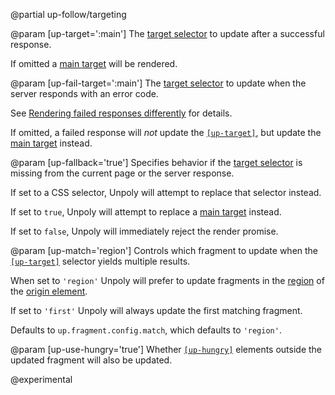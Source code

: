 @partial up-follow/targeting

@param [up-target=':main']
  The [target selector](/targeting-fragments) to update after a successful response.

  If omitted a [main target](/up-main) will be rendered.

@param [up-fail-target=':main']
  The [target selector](/targeting-fragments) to update when the server responds with an error code.

  See [Rendering failed responses differently](/failed-responses#fail-options) for details.

  If omitted, a failed response will *not* update the [`[up-target]`](#up-target),
  but update the [main target](/up-main) instead.

@param [up-fallback='true']
  Specifies behavior if the [target selector](/up.render#options.target) is missing from the current page or the server response.

  If set to a CSS selector, Unpoly will attempt to replace that selector instead.

  If set to `true`, Unpoly will attempt to replace a [main target](/up-main) instead.

  If set to `false`, Unpoly will immediately reject the render promise.

@param [up-match='region']
  Controls which fragment to update when the [`[up-target]`](#up-target) selector yields multiple results.

  When set to `'region'` Unpoly will prefer to update fragments in the
  [region](/targeting-fragments#ambiguous-selectors) of the [origin element](/up.render#options.origin).

  If set to `'first'` Unpoly will always update the first matching fragment.

  Defaults to `up.fragment.config.match`, which defaults to `'region'`.

@param [up-use-hungry='true']
  Whether [`[up-hungry]`](/up-hungry) elements outside the updated fragment will also be updated.

  @experimental
